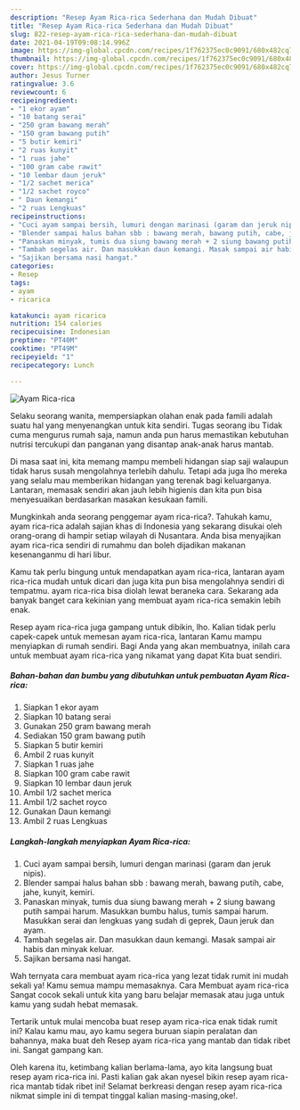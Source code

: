 ```yaml
---
description: "Resep Ayam Rica-rica Sederhana dan Mudah Dibuat"
title: "Resep Ayam Rica-rica Sederhana dan Mudah Dibuat"
slug: 822-resep-ayam-rica-rica-sederhana-dan-mudah-dibuat
date: 2021-04-19T09:08:14.996Z
image: https://img-global.cpcdn.com/recipes/1f762375ec0c9091/680x482cq70/ayam-rica-rica-foto-resep-utama.jpg
thumbnail: https://img-global.cpcdn.com/recipes/1f762375ec0c9091/680x482cq70/ayam-rica-rica-foto-resep-utama.jpg
cover: https://img-global.cpcdn.com/recipes/1f762375ec0c9091/680x482cq70/ayam-rica-rica-foto-resep-utama.jpg
author: Jesus Turner
ratingvalue: 3.6
reviewcount: 6
recipeingredient:
- "1 ekor ayam"
- "10 batang serai"
- "250 gram bawang merah"
- "150 gram bawang putih"
- "5 butir kemiri"
- "2 ruas kunyit"
- "1 ruas jahe"
- "100 gram cabe rawit"
- "10 lembar daun jeruk"
- "1/2 sachet merica"
- "1/2 sachet royco"
- " Daun kemangi"
- "2 ruas Lengkuas"
recipeinstructions:
- "Cuci ayam sampai bersih, lumuri dengan marinasi (garam dan jeruk nipis)."
- "Blender sampai halus bahan sbb : bawang merah, bawang putih, cabe, jahe, kunyit, kemiri."
- "Panaskan minyak, tumis dua siung bawang merah + 2 siung bawang putih sampai harum. Masukkan bumbu halus, tumis sampai harum. Masukkan serai dan lengkuas yang sudah di geprek, Daun jeruk dan ayam."
- "Tambah segelas air. Dan masukkan daun kemangi. Masak sampai air habis dan minyak keluar."
- "Sajikan bersama nasi hangat."
categories:
- Resep
tags:
- ayam
- ricarica

katakunci: ayam ricarica 
nutrition: 154 calories
recipecuisine: Indonesian
preptime: "PT40M"
cooktime: "PT49M"
recipeyield: "1"
recipecategory: Lunch

---
```



![Ayam Rica-rica](https://img-global.cpcdn.com/recipes/1f762375ec0c9091/680x482cq70/ayam-rica-rica-foto-resep-utama.jpg)

Selaku seorang wanita, mempersiapkan olahan enak pada famili adalah suatu hal yang menyenangkan untuk kita sendiri. Tugas seorang ibu Tidak cuma mengurus rumah saja, namun anda pun harus memastikan kebutuhan nutrisi tercukupi dan panganan yang disantap anak-anak harus mantab.

Di masa  saat ini, kita memang mampu membeli hidangan siap saji walaupun tidak harus susah mengolahnya terlebih dahulu. Tetapi ada juga lho mereka yang selalu mau memberikan hidangan yang terenak bagi keluarganya. Lantaran, memasak sendiri akan jauh lebih higienis dan kita pun bisa menyesuaikan berdasarkan masakan kesukaan famili. 



Mungkinkah anda seorang penggemar ayam rica-rica?. Tahukah kamu, ayam rica-rica adalah sajian khas di Indonesia yang sekarang disukai oleh orang-orang di hampir setiap wilayah di Nusantara. Anda bisa menyajikan ayam rica-rica sendiri di rumahmu dan boleh dijadikan makanan kesenanganmu di hari libur.

Kamu tak perlu bingung untuk mendapatkan ayam rica-rica, lantaran ayam rica-rica mudah untuk dicari dan juga kita pun bisa mengolahnya sendiri di tempatmu. ayam rica-rica bisa diolah lewat beraneka cara. Sekarang ada banyak banget cara kekinian yang membuat ayam rica-rica semakin lebih enak.

Resep ayam rica-rica juga gampang untuk dibikin, lho. Kalian tidak perlu capek-capek untuk memesan ayam rica-rica, lantaran Kamu mampu menyiapkan di rumah sendiri. Bagi Anda yang akan membuatnya, inilah cara untuk membuat ayam rica-rica yang nikamat yang dapat Kita buat sendiri.

<!--inarticleads1-->

##### Bahan-bahan dan bumbu yang dibutuhkan untuk pembuatan Ayam Rica-rica:

1. Siapkan 1 ekor ayam
1. Siapkan 10 batang serai
1. Gunakan 250 gram bawang merah
1. Sediakan 150 gram bawang putih
1. Siapkan 5 butir kemiri
1. Ambil 2 ruas kunyit
1. Siapkan 1 ruas jahe
1. Siapkan 100 gram cabe rawit
1. Siapkan 10 lembar daun jeruk
1. Ambil 1/2 sachet merica
1. Ambil 1/2 sachet royco
1. Gunakan  Daun kemangi
1. Ambil 2 ruas Lengkuas




<!--inarticleads2-->

##### Langkah-langkah menyiapkan Ayam Rica-rica:

1. Cuci ayam sampai bersih, lumuri dengan marinasi (garam dan jeruk nipis).
1. Blender sampai halus bahan sbb : bawang merah, bawang putih, cabe, jahe, kunyit, kemiri.
1. Panaskan minyak, tumis dua siung bawang merah + 2 siung bawang putih sampai harum. Masukkan bumbu halus, tumis sampai harum. Masukkan serai dan lengkuas yang sudah di geprek, Daun jeruk dan ayam.
1. Tambah segelas air. Dan masukkan daun kemangi. Masak sampai air habis dan minyak keluar.
1. Sajikan bersama nasi hangat.




Wah ternyata cara membuat ayam rica-rica yang lezat tidak rumit ini mudah sekali ya! Kamu semua mampu memasaknya. Cara Membuat ayam rica-rica Sangat cocok sekali untuk kita yang baru belajar memasak atau juga untuk kamu yang sudah hebat memasak.

Tertarik untuk mulai mencoba buat resep ayam rica-rica enak tidak rumit ini? Kalau kamu mau, ayo kamu segera buruan siapin peralatan dan bahannya, maka buat deh Resep ayam rica-rica yang mantab dan tidak ribet ini. Sangat gampang kan. 

Oleh karena itu, ketimbang kalian berlama-lama, ayo kita langsung buat resep ayam rica-rica ini. Pasti kalian gak akan nyesel bikin resep ayam rica-rica mantab tidak ribet ini! Selamat berkreasi dengan resep ayam rica-rica nikmat simple ini di tempat tinggal kalian masing-masing,oke!.

